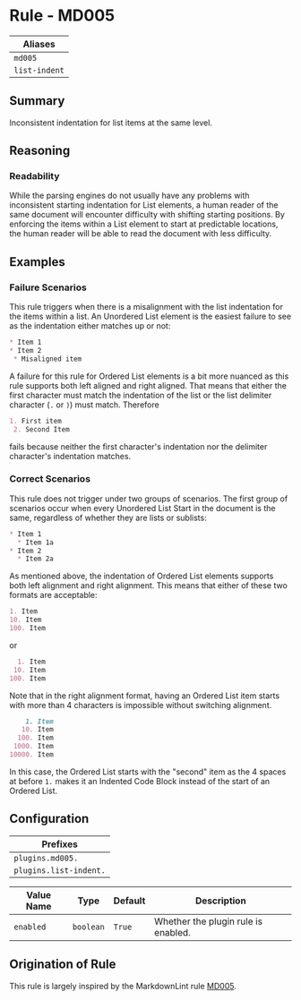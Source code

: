# Rule - MD005

| Aliases |
| --- |
| `md005` |
| `list-indent` |

## Summary

Inconsistent indentation for list items at the same level.

## Reasoning

### Readability

While the parsing engines do not usually have any problems with inconsistent
starting indentation for List elements, a human reader of the same document will
encounter difficulty with shifting starting positions.  By enforcing the items
within a List element to start at predictable locations, the human reader will
be able to read the document with less difficulty.

## Examples

### Failure Scenarios

This rule triggers when there is a misalignment with the list indentation for the
items within a list.  An Unordered List element is the easiest failure to see as
the indentation either matches up or not:

```Markdown
* Item 1
* Item 2
 * Misaligned item
```

A failure for this rule for Ordered List elements is a bit more nuanced as this
rule supports both left aligned and right aligned.  That means that either the
first character must match the indentation of the list or the list delimiter
character (`.` or `)`) must match.  Therefore

```Markdown
1. First item
 2. Second Item
```

fails because neither the first character's indentation nor the delimiter
character's indentation matches.

### Correct Scenarios

This rule does not trigger under two groups of scenarios.  The first
group of scenarios occur when every Unordered List Start in the
document is the same, regardless of whether they are lists or sublists:

```Markdown
* Item 1
  * Item 1a
* Item 2
  * Item 2a
```

As mentioned above, the indentation of Ordered List elements supports
both left alignment and right alignment.  This means that either of
these two formats are acceptable:

```Markdown
1. Item
10. Item
100. Item
```

or

```Markdown
  1. Item
 10. Item
100. Item
```

Note that in the right alignment format, having an Ordered List item
starts with more than 4 characters is impossible without switching
alignment.

```Markdown
    1. Item
   10. Item
  100. Item
 1000. Item
10000. Item
```

In this case, the Ordered List starts with the "second" item as
the 4 spaces at before `1.` makes it an Indented Code Block instead
of the start of an Ordered List.

## Configuration

| Prefixes |
| --- |
| `plugins.md005.` |
| `plugins.list-indent.` |

| Value Name | Type | Default | Description |
| -- | -- | -- | -- |
| `enabled` | `boolean` | `True` | Whether the plugin rule is enabled. |

## Origination of Rule

This rule is largely inspired by the MarkdownLint rule
[MD005](https://github.com/DavidAnson/markdownlint/blob/main/doc/Rules.md#md005---inconsistent-indentation-for-list-items-at-the-same-level).
